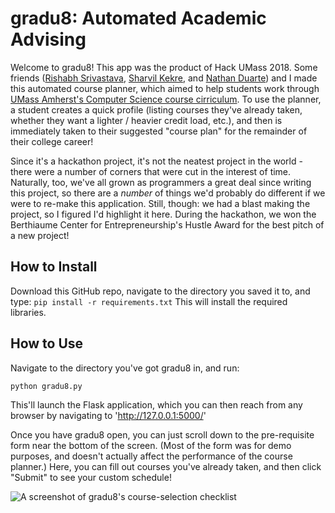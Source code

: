 # gradu8: Automated Academic Advising
Welcome to gradu8! This app was the product of Hack UMass 2018. Some friends ([Rishabh Srivastava](https://www.linkedin.com/in/rishsrivastava), [Sharvil Kekre](https://www.linkedin.com/in/sharvilkekre/), and [Nathan Duarte](https://www.linkedin.com/in/nathanduarte/)) and I made this automated course planner, which aimed to help students work through [UMass Amherst's Computer Science course cirriculum](https://www.cics.umass.edu/ugrad-education/bs-degree-requirements). To use the planner, a student creates a quick profile (listing courses they've already taken, whether they want a lighter / heavier credit load, etc.), and then is immediately taken to their suggested "course plan" for the remainder of their college career! 

Since it's a hackathon project, it's not the neatest project in the world - there were a number of corners that were cut in the interest of time. Naturally, too, we've all grown as programmers a great deal since writing this project, so there are a *number* of things we'd probably do different if we were to re-make this application. Still, though: we had a blast making the project, so I figured I'd highlight it here. During the hackathon, we won the Berthiaume Center for Entrepreneurship's Hustle Award for the best pitch of a new project! 


## How to Install
Download this GitHub repo, navigate to the directory you saved it to, and type: 
`pip install -r requirements.txt`
This will install the required libraries.


## How to Use
Navigate to the directory you've got gradu8 in, and run: 

`python gradu8.py`

This'll launch the Flask application, which you can then reach from any browser by navigating to 'http://127.0.0.1:5000/'

Once you have gradu8 open, you can just scroll down to the pre-requisite form near the bottom of the screen. (Most of the form was for demo purposes, and doesn't actually affect the performance of the course planner.) Here, you can fill out courses you've already taken, and then click "Submit" to see your custom schedule! 

![A screenshot of gradu8's course-selection checklist](https://i.imgur.com/FJsJknA.png)
